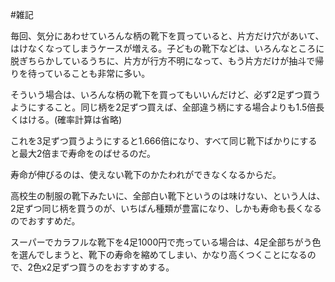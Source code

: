 #雑記

毎回、気分にあわせていろんな柄の靴下を買っていると、片方だけ穴があいて、はけなくなってしまうケースが増える。子どもの靴下などは、いろんなところに脱ぎちらかしているうちに、片方が行方不明になって、もう片方だけが抽斗で帰りを待っていることも非常に多い。



そういう場合は、いろんな柄の靴下を買ってもいいんだけど、必ず2足ずつ買うようにすること。同じ柄を2足ずつ買えば、全部違う柄にする場合よりも1.5倍長くはける。(確率計算は省略)



これを3足ずつ買うようにすると1.666倍になり、すべて同じ靴下ばかりにすると最大2倍まで寿命をのばせるのだ。



寿命が伸びるのは、使えない靴下のかたわれができなくなるからだ。



高校生の制服の靴下みたいに、全部白い靴下というのは味けない、という人は、2足ずつ同じ柄を買うのが、いちばん種類が豊富になり、しかも寿命も長くなるのでおすすめだ。



スーパーでカラフルな靴下を4足1000円で売っている場合は、4足全部ちがう色を選んでしまうと、靴下の寿命を縮めてしまい、かなり高くつくことになるので、2色x2足ずつ買うのをおすすめする。









